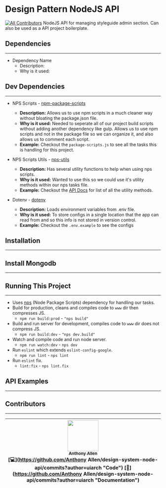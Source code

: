 # Design Pattern NodeJS API
[![All Contributors](https://img.shields.io/badge/all_contributors-1-orange.svg?style=flat-square)](#contributors)
NodeJS API for managing styleguide admin section. Can also be used as a API project boilerplate.

## Dependencies
---

* Dependency Name
  * Description:
  * Why is it used:

## Dev Dependencies
---

* NPS Scripts - [npm-package-scripts](https://www.npmjs.com/package/nps)
  * __Description:__ Allows us to use npm scripts in a much cleaner way without bloating the package.json file.
  * __Why is it used:__ Needed to seperate all of our project build scripts without adding another dependency like gulp. Allows us to use npm scripts and not in the package file so we can organize it, and also allows us to comment each script.
  * __Example:__ Checkout the `package-scripts.js` to see all the tasks this is handling for this project.

* NPS Scripts Utils - [nps-utils](https://www.npmjs.com/package/nps-utils)
  * __Description:__ Has several utility functions to help when using nps scripts.
  * __Why is it used:__ Wanted to use this so we could use it's utility methods within our nps tasks file.
  * __Example:__ Checkout the [API Docs](https://doc.esdoc.org/github.com/kentcdodds/nps-utils/) for list of all the utility methods.

* Dotenv - [dotenv](https://www.npmjs.com/package/dotenv)
  * __Description:__ Loads environment variables from .env file.
  * __Why is it used:__ To store configs in a single location that the app can read from and so this info is not stored in version control.
  * __Example:__ Checkout the `.env.example` to see the configs

## Installation
---

## Install Mongodb
---

## Running This Project
---
* Uses [nps](https://www.npmjs.com/package/nps) (Node Package Scripts) dependency for handling our tasks.
* Build for production, cleans and compiles code to `www` dir then compresses JS.
  * `npm run build:prod` - `"nps build"`
* Build and run server for development, compiles code to `www` dir does not compress JS.
  * `npm run build:dev` - `"nps dev.build"`
* Watch and compile code and run node server.
  * `npm run watch:dev` - `nps dev`
* Run `eslint` which extends `eslint-config-google`.
  * `npm run lint` - `nps lint`
* Run `eslint` fix.
  * `lint:fix` - `nps lint.fix`

## API Examples
---

## Contributors
---
<!-- ALL-CONTRIBUTORS-LIST:START - Do not remove or modify this section -->
<!-- prettier-ignore -->
| [<img src="https://avatars0.githubusercontent.com/u/5857345?v=4" width="100px;"/><br /><sub><b>Anthony Allen</b></sub>](http://theuiarch.com)<br />[💻](https://github.com/Anthony Allen/design-system-node-api/commits?author=uiarch "Code") [📖](https://github.com/Anthony Allen/design-system-node-api/commits?author=uiarch "Documentation") |
| :---: |
<!-- ALL-CONTRIBUTORS-LIST:END -->

<!-- ALL-CONTRIBUTORS-LIST: START - Do not remove or modify this section -->
<!-- ALL-CONTRIBUTORS-LIST:END -->